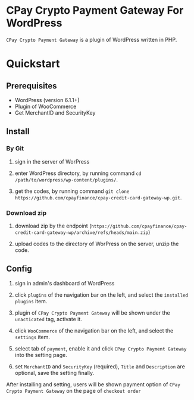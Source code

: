 # CPay Crypto Payment Gateway For WordPress

`CPay Crypto Payment Gateway` is a plugin of WordPress written in PHP.

# Quickstart

## Prerequisites
- WordPress (version 6.1.1+)
- Plugin of WooCommerce
- Get MerchantID and SecurityKey

## Install

### By Git

1. sign in the server of WorPress

2. enter WordPress directory, by running command `cd /path/to/wordpress/wp-content/plugins/`.

3. get the codes, by running command `git clone https://github.com/cpayfinance/cpay-credit-card-gateway-wp.git`.

### Download zip

1. download zip by the endpoint (`https://github.com/cpayfinance/cpay-credit-card-gateway-wp/archive/refs/heads/main.zip`)

2. upload codes to the directory of WorPress on the server, unzip the code.

## Config
1. sign in admin's dashboard of WordPress

2. click `plugins` of the navigation bar on the left, and select the `installed plugins` item.

3. plugin of `CPay Crypto Payment Gateway` will be shown under the `unacticated` tag, activate it.

4. click `WooCommerce` of the navigation bar on the left, and select the `settings` item.

5. select tab of `payment`, enable it and click `CPay Crypto Payment Gateway` into the setting page.

6. set `MerchantID` and `SecurityKey` (required), `Title` and `Description` are optional, save the setting finally.


After installing and setting, users will be shown payment option of `CPay Crypto Payment Gateway` on the page of `checkout order`
